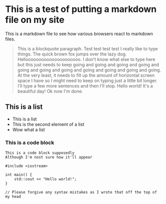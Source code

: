 # This is a test of putting a markdown file on my site

This is a markdown file to see how various browsers react to markdown files.

> This is a blockquote paragraph. Test test test test I really like to type things. The quick brown fox jumps over the lazy dog. Hellooooooooooooooooooooo. I don't know what else to type here but this just needs to keep going and going and going and going and going and going and going and going and going and going and going. At the very least, it needs to fill up the amount of horizontal screen space I have so I might need to keep on typing just a little bit longer. I'll type a few more sentences and then I'll stop. Hello world! It's a beautiful day! Ok now I'm done.

## This is a list
- This is a list
- This is the second element of a list
- Wow what a list

### This is a code block
    This is a code block supposedly
    Although I'm nost sure how it'll appear

    #include <iostream>

    int main() {
        std::cout << "Hello world!";
    }

    // Please forgive any syntax mistakes as I wrote that off the top of my head
